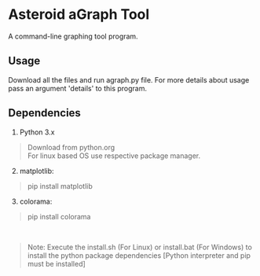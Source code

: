 # Asteroid aGraph Tool

A command-line graphing tool program.

## Usage
Download all the files and run agraph.py file.
For more details about usage pass an argument 'details' to this program.

## Dependencies
1) Python 3.x
> Download from python.org<br>
For linux based OS use respective package manager.
2) matplotlib:
> pip install matplotlib
3) colorama:
> pip install colorama

<br>

> Note: Execute the install.sh (For Linux) or install.bat (For Windows) to install the python package dependencies [Python interpreter and pip must be installed]
